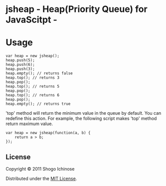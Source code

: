 jsheap - Heap(Priority Queue) for JavaScitpt -
======

# Usage

    var heap = new jsheap();
    heap.push(5);
    heap.push(6);
    heap.push(3);
    heap.empty(); // returns false
    heap.top(); // returns 3
    heap.pop();
    heap.top(); // returns 5
    heap.pop();
    heap.top(); // returns 6
    heap.pop();
    heap.empty(); // returns true

'top' method will return the minimum value in the queue by default.
You can redefine this action.
For example, the following script makes 'top' method return maximum value.

    var heap = new jsheap(function(a, b) {
        return a > b;
    });

## License
Copyright &copy; 2011 Shogo Ichinose

Distributed under the [MIT License][mit].

[MIT]: http://www.opensource.org/licenses/mit-license.php
